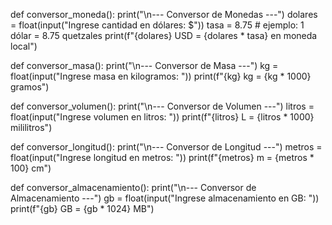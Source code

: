 def conversor_moneda(): print("\n--- Conversor de Monedas ---") dolares = float(input("Ingrese cantidad en dólares: $")) tasa = 8.75 # ejemplo: 1 dólar = 8.75 quetzales print(f"{dolares} USD = {dolares * tasa} en moneda local")

def conversor_masa(): print("\n--- Conversor de Masa ---") kg = float(input("Ingrese masa en kilogramos: ")) print(f"{kg} kg = {kg * 1000} gramos")

def conversor_volumen(): print("\n--- Conversor de Volumen ---") litros = float(input("Ingrese volumen en litros: ")) print(f"{litros} L = {litros * 1000} mililitros")

def conversor_longitud(): print("\n--- Conversor de Longitud ---") metros = float(input("Ingrese longitud en metros: ")) print(f"{metros} m = {metros * 100} cm")

def conversor_almacenamiento(): print("\n--- Conversor de Almacenamiento ---") gb = float(input("Ingrese almacenamiento en GB: ")) print(f"{gb} GB = {gb * 1024} MB")
